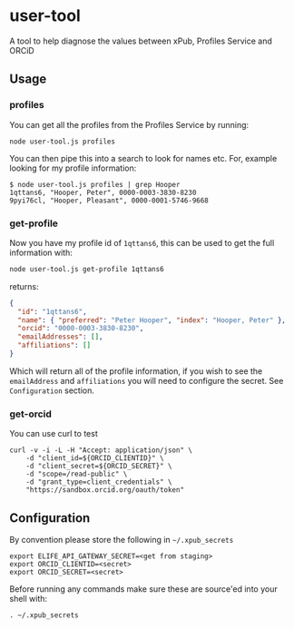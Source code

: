 # user-tool

A tool to help diagnose the values between xPub, Profiles Service and ORCiD

## Usage

### profiles

You can get all the profiles from the Profiles Service by running:

```
node user-tool.js profiles
```

You can then pipe this into a search to look for names etc.
For, example looking for my profile information:

```
$ node user-tool.js profiles | grep Hooper
1qttans6, "Hooper, Peter", 0000-0003-3830-8230
9pyi76cl, "Hooper, Pleasant", 0000-0001-5746-9668
```

### get-profile

Now you have my profile id of `1qttans6`, this can be used to get the full information with:

```bash
node user-tool.js get-profile 1qttans6
```

returns:

```json
{
  "id": "1qttans6",
  "name": { "preferred": "Peter Hooper", "index": "Hooper, Peter" },
  "orcid": "0000-0003-3830-8230",
  "emailAddresses": [],
  "affiliations": []
}
```

Which will return all of the profile information, if you wish to see the `emailAddress` and `affiliations` you will need to configure the secret. See `Configuration` section.

### get-orcid

You can use curl to test

```
curl -v -i -L -H "Accept: application/json" \
    -d "client_id=${ORCID_CLIENTID}" \
    -d "client_secret=${ORCID_SECRET}" \
    -d "scope=/read-public" \
    -d "grant_type=client_credentials" \
    "https://sandbox.orcid.org/oauth/token"
```

## Configuration

By convention please store the following in `~/.xpub_secrets`

```
export ELIFE_API_GATEWAY_SECRET=<get from staging>
export ORCID_CLIENTID=<secret>
export ORCID_SECRET=<secret>
```

Before running any commands make sure these are source'ed into your shell with:

```
. ~/.xpub_secrets
```
